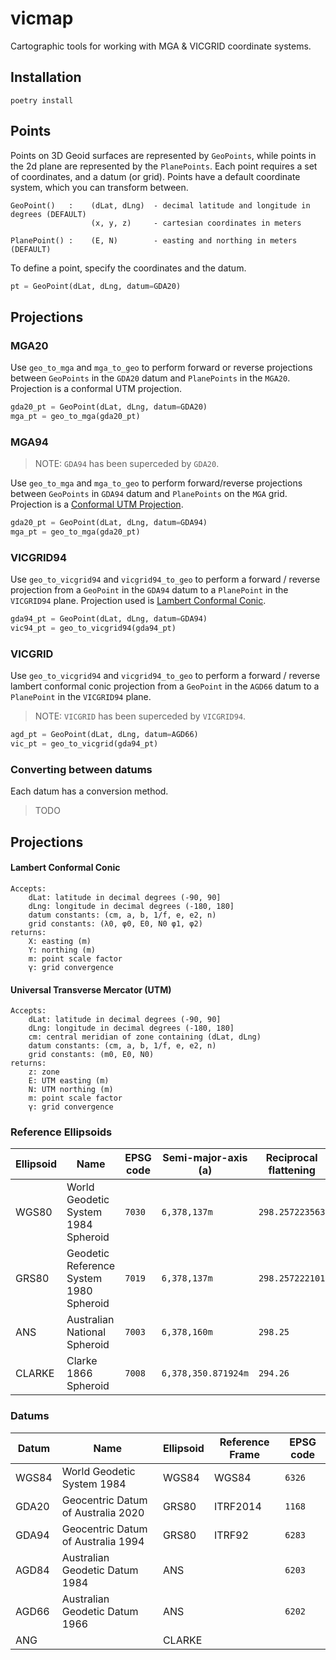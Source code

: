 # vicmap
Cartographic tools for working with MGA & VICGRID coordinate systems.

## Installation
```
poetry install
```

## Points

Points on 3D Geoid surfaces are represented by ```GeoPoints```, while points in the 2d plane are represented by the ```PlanePoints```. Each point requires a set of coordinates, and a datum (or grid). Points have a default coordinate system, which you can transform between.

```
GeoPoint()   :    (dLat, dLng)  - decimal latitude and longitude in degrees (DEFAULT)
                  (x, y, z)     - cartesian coordinates in meters

PlanePoint() :    (E, N)        - easting and northing in meters (DEFAULT)
```

To define a point, specify the coordinates and the datum.
```python
pt = GeoPoint(dLat, dLng, datum=GDA20)
```

## Projections

### MGA20
Use ```geo_to_mga``` and ```mga_to_geo``` to perform forward or reverse projections between ```GeoPoints``` in the ```GDA20``` datum and ```PlanePoints``` in the ```MGA20```. Projection is a conformal UTM projection.

```python
gda20_pt = GeoPoint(dLat, dLng, datum=GDA20)
mga_pt = geo_to_mga(gda20_pt)
```

### MGA94
> NOTE: ```GDA94``` has been superceded by ```GDA20```.

Use ```geo_to_mga``` and ```mga_to_geo``` to perform forward/reverse projections between ```GeoPoints``` in ```GDA94``` datum and ```PlanePoints``` on the ```MGA``` grid. Projection is a [Conformal UTM Projection](https://github.com/chompar4/vicmap/blob/master/docs/A%20GUIDE%20TO%20MAP%20PROJECTIONS%20V3.pdf).

```python
gda20_pt = GeoPoint(dLat, dLng, datum=GDA94)
mga_pt = geo_to_mga(gda20_pt)
```

### VICGRID94

Use ```geo_to_vicgrid94``` and ```vicgrid94_to_geo``` to perform a forward / reverse projection from a ```GeoPoint``` in the ```GDA94``` datum to a ```PlanePoint``` in the ```VICGRID94``` plane. Projection used is [Lambert Conformal Conic](https://github.com/chompar4/vicmap/blob/master/docs/A%20GUIDE%20TO%20MAP%20PROJECTIONS%20V3.pdf).

```python 
gda94_pt = GeoPoint(dLat, dLng, datum=GDA94)
vic94_pt = geo_to_vicgrid94(gda94_pt)
```

### VICGRID

Use ```geo_to_vicgrid94``` and ```vicgrid94_to_geo``` to perform a forward / reverse lambert conformal conic projection from a ```GeoPoint``` in the ```AGD66``` datum to a ```PlanePoint``` in the ```VICGRID94``` plane.
 > NOTE: ```VICGRID``` has been superceded by ```VICGRID94```.

```python 
agd_pt = GeoPoint(dLat, dLng, datum=AGD66)
vic_pt = geo_to_vicgrid(gda94_pt)
```

### Converting between datums

Each datum has a conversion method.
> TODO

## Projections

#### Lambert Conformal Conic

```
Accepts:
    dLat: latitude in decimal degrees (-90, 90]
    dLng: longitude in decimal degrees (-180, 180]
    datum constants: (cm, a, b, 1/f, e, e2, n)
    grid constants: (λ0, φ0, E0, N0 φ1, φ2)
returns: 
    X: easting (m)
    Y: northing (m)
    m: point scale factor
    γ: grid convergence
```

#### Universal Transverse Mercator (UTM)

```
Accepts:
    dLat: latitude in decimal degrees (-90, 90]
    dLng: longitude in decimal degrees (-180, 180]
    cm: central meridian of zone containing (dLat, dLng)
    datum constants: (cm, a, b, 1/f, e, e2, n)
    grid constants: (m0, E0, N0)
returns: 
    z: zone
    E: UTM easting (m)
    N: UTM northing (m)
    m: point scale factor
    γ: grid convergence
```


### Reference Ellipsoids

Ellipsoid | Name| EPSG code | Semi-major-axis (a) | Reciprocal flattening
------------ | ------------- | ------------ | -------- | ------------
WGS80 | World Geodetic System 1984 Spheroid | ```7030``` | ```6,378,137m``` | ```298.257223563```
GRS80 | Geodetic Reference System 1980 Spheroid |  ```7019``` | ```6,378,137m``` | ```298.257222101```
ANS  | Australian National Spheroid |  ```7003``` | ```6,378,160m``` | ```298.25```
CLARKE | Clarke 1866 Spheroid | ```7008``` | ```6,378,350.871924m``` | ```294.26```

### Datums

Datum | Name | Ellipsoid | Reference Frame | EPSG code
------|------|-----------|-----------------|-----------
WGS84 | World Geodetic System 1984 | WGS84 | WGS84 | ```6326```
GDA20 | Geocentric Datum of Australia 2020 | GRS80 | ITRF2014 | ```1168```
GDA94 | Geocentric Datum of Australia 1994 | GRS80 | ITRF92 | ```6283```
AGD84 | Australian Geodetic Datum 1984 | ANS | | ```6203```
AGD66 | Australian Geodetic Datum 1966 | ANS | | ```6202```
ANG | | CLARKE | 

